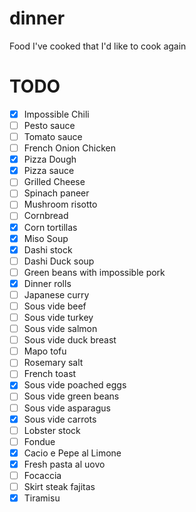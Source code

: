 # dinner
Food I've cooked that I'd like to cook again

# TODO
- [x] Impossible Chili
- [ ] Pesto sauce
- [ ] Tomato sauce
- [ ] French Onion Chicken
- [x] Pizza Dough
- [x] Pizza sauce
- [ ] Grilled Cheese
- [ ] Spinach paneer
- [ ] Mushroom risotto
- [ ] Cornbread
- [x] Corn tortillas
- [x] Miso Soup
- [x] Dashi stock
- [ ] Dashi Duck soup
- [ ] Green beans with impossible pork
- [x] Dinner rolls
- [ ] Japanese curry
- [ ] Sous vide beef
- [ ] Sous vide turkey
- [ ] Sous vide salmon
- [ ] Sous vide duck breast
- [ ] Mapo tofu
- [ ] Rosemary salt
- [ ] French toast
- [x] Sous vide poached eggs
- [ ] Sous vide green beans
- [ ] Sous vide asparagus
- [x] Sous vide carrots
- [ ] Lobster stock
- [ ] Fondue
- [x] Cacio e Pepe al Limone
- [x] Fresh pasta al uovo
- [ ] Focaccia
- [ ] Skirt steak fajitas
- [x] Tiramisu
